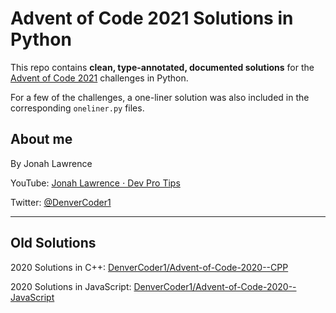 # Advent of Code 2021 Solutions in Python

This repo contains **clean, type-annotated, documented solutions** for the [Advent of Code 2021](https://adventofcode.com/2021) challenges in Python.

For a few of the challenges, a one-liner solution was also included in the corresponding `oneliner.py` files.

## About me

By Jonah Lawrence

YouTube: [Jonah Lawrence ⋅ Dev Pro Tips](https://youtube.com/c/DevProTips)

Twitter: [@DenverCoder1](https://twitter.com/DenverCoder1)

----

## Old Solutions

2020 Solutions in C++: [DenverCoder1/Advent-of-Code-2020--CPP](https://github.com/DenverCoder1/Advent-of-Code-2020---CPP)

2020 Solutions in JavaScript: [DenverCoder1/Advent-of-Code-2020--JavaScript](https://github.com/DenverCoder1/Advent-of-Code-2020---Javascript)
